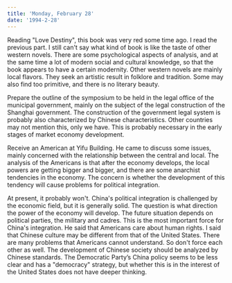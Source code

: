 ```yaml
---
title: 'Monday, February 28'
date: '1994-2-28'
---
```

Reading "Love Destiny", this book was very red some time ago. I read the previous part. I still can't say what kind of book is like the taste of other western novels. There are some psychological aspects of analysis, and at the same time a lot of modern social and cultural knowledge, so that the book appears to have a certain modernity. Other western novels are mainly local flavors. They seek an artistic result in folklore and tradition. Some may also find too primitive, and there is no literary beauty.

Prepare the outline of the symposium to be held in the legal office of the municipal government, mainly on the subject of the legal construction of the Shanghai government. The construction of the government legal system is probably also characterized by Chinese characteristics. Other countries may not mention this, only we have. This is probably necessary in the early stages of market economy development.

Receive an American at Yifu Building. He came to discuss some issues, mainly concerned with the relationship between the central and local. The analysis of the Americans is that after the economy develops, the local powers are getting bigger and bigger, and there are some anarchist tendencies in the economy. The concern is whether the development of this tendency will cause problems for political integration.

At present, it probably won't. China's political integration is challenged by the economic field, but it is generally solid. The question is what direction the power of the economy will develop. The future situation depends on political parties, the military and cadres. This is the most important force for China's integration. He said that Americans care about human rights. I said that Chinese culture may be different from that of the United States. There are many problems that Americans cannot understand. So don't force each other as well. The development of Chinese society should be analyzed by Chinese standards. The Democratic Party’s China policy seems to be less clear and has a "democracy" strategy, but whether this is in the interest of the United States does not have deeper thinking.